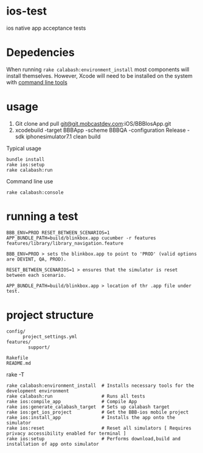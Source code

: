 ios-test
========

ios native app acceptance tests

Depedencies
===========

When running `rake calabash:environment_install` most components will install themselves.
However, Xcode will need to be installed on the system with [command line tools](http://stackoverflow.com/questions/9329243/xcode-4-4-and-later-install-command-line-tools)

usage
====

1. Git clone and pull git@git.mobcastdev.com:iOS/BBBIosApp.git
2. xcodebuild -target BBBApp -scheme BBBQA -configuration Release -sdk iphonesimulator7.1 clean build

Typical usage
```
bundle install
rake ios:setup
rake calabash:run
```

Command line use
```
rake calabash:console
```

running a test
=============

```
BBB_ENV=PROD RESET_BETWEEN_SCENARIOS=1 APP_BUNDLE_PATH=build/blinkbox.app cucumber -r features features/library/library_navigation.feature 

BBB_ENV=PROD > sets the blinkbox.app to point to 'PROD' (valid options are DEVINT, QA, PROD).

RESET_BETWEEN_SCENARIOS=1 > ensures that the simulator is reset between each scenario.

APP_BUNDLE_PATH=build/blinkbox.app > location of thr .app file under test.
```

project structure
=================

```
config/
      project_settings.yml
features/
        support/

Rakefile
README.md
```

rake -T
```
rake calabash:environment_install  # Installs necessary tools for the development environment
rake calabash:run                  # Runs all tests
rake ios:compile_app               # Compile App
rake ios:generate_calabash_target  # Sets up calabash target
rake ios:get_ios_project           # Get the BBB-ios mobile project
rake ios:install_app               # Installs the app onto the simulator
rake ios:reset                     # Reset all simulators [ Requires privacy accessibility enabled for terminal ]
rake ios:setup                     # Performs download,build and installation of app onto simulator

```
